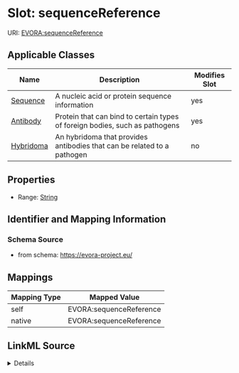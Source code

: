

# Slot: sequenceReference



URI: [EVORA:sequenceReference](https://evora-project.eu/sequenceReference)



<!-- no inheritance hierarchy -->





## Applicable Classes

| Name | Description | Modifies Slot |
| --- | --- | --- |
| [Sequence](Sequence.md) | A nucleic acid or protein sequence information |  yes  |
| [Antibody](Antibody.md) | Protein that can bind to certain types of foreign bodies, such as pathogens |  yes  |
| [Hybridoma](Hybridoma.md) | An hybridoma that provides antibodies that can be related to a pathogen |  no  |







## Properties

* Range: [String](String.md)





## Identifier and Mapping Information







### Schema Source


* from schema: https://evora-project.eu/




## Mappings

| Mapping Type | Mapped Value |
| ---  | ---  |
| self | EVORA:sequenceReference |
| native | EVORA:sequenceReference |




## LinkML Source

<details>
```yaml
name: sequenceReference
from_schema: https://evora-project.eu/
rank: 1000
alias: sequenceReference
domain_of:
- Sequence
- Antibody
range: string

```
</details>